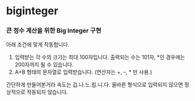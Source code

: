 # biginteger
### 큰 정수 계산을 위한 Big Integer 구현

아래 조건에 맞게 작동합니다.
1. 입력받는 각 수의 크기는 최대 100자입니다. 출력되는 수는 101자, \*인 경우에는 200자까지 될 수 있습니다.
2. A+B 형태의 문자열로 입력받습니다. (연산자는 +, -, \* 만 사용.)

간단하게 만들어본거라 속도는 겁.나.느.립.니.다.
올바른 형식으로 입력되지 않으면 정상적으로 작동되지 않습니다.
